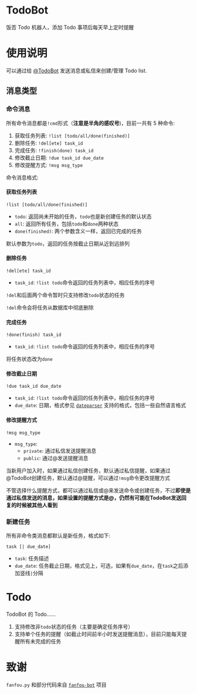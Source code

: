 # TodoBot

饭否 Todo 机器人，添加 Todo 事项后每天早上定时提醒

# 使用说明

可以通过给 [@TodoBot](http://fanfou.com/todobot) 发送消息或私信来创建/管理 Todo list.

## 消息类型

### 命令消息

所有命令消息都是`!cmd`形式（**注意是半角的感叹号**)，目前一共有 5 种命令:

1. 获取任务列表: `!list [todo/all/done(finished)]`
2. 删除任务: `!del[ete] task_id`
3. 完成任务: `!finish(done) task_id`
4. 修改截止日期: `!due task_id due_date`
5. 修改提醒方式: `!msg msg_type`

命令消息格式:

#### 获取任务列表

    !list [todo/all/done(finished)]

- `todo`: 返回尚未开始的任务，`todo`也是新创建任务的默认状态
- `all`: 返回所有任务，包括`todo`和`done`两种状态
- `done(finished)`: 两个参数含义一样，返回已完成的任务

默认参数为`todo`，返回的任务按截止日期从近到远排列

#### 删除任务

    !del[ete] task_id

- `task_id`: `!list todo`命令返回的任务列表中，相应任务的序号

`!del`和后面两个命令暂时只支持修改`todo`状态的任务

`!del`命令会将任务从数据库中彻底删除

#### 完成任务

    !done(finish) task_id

- `task_id`: `!list todo`命令返回的任务列表中，相应任务的序号

将任务状态改为`done`

#### 修改截止日期

    !due task_id due_date

- `task_id`: `!list todo`命令返回的任务列表中，相应任务的序号
- `due_date`: 日期，格式参见 [`dateparser`](https://github.com/scrapinghub/dateparser) 支持的格式，包括一些自然语言格式

#### 修改提醒方式

    !msg msg_type

- `msg_type`:
  - `private`: 通过私信发送提醒消息
  - `public`: 通过@发送提醒消息

当新用户加入时，如果通过私信创建任务，默认通过私信提醒，如果通过@TodoBot创建任务，默认通过@提醒，可以通过`!msg`命令更改提醒方式

不管选择什么提醒方式，都可以通过私信或@来发送命令或创建任务，不过**即使是通过私信发送的消息，如果设置的提醒方式是@，仍然有可能在TodoBot发送回复的时候被其他人看到**

### 新建任务

所有非命令类消息都默认是新任务，格式如下:

    task [| due_date]

- `task`: 任务描述
- `due_date`: 任务截止日期，格式见上，可选，如果有`due_date`，在`task`之后添加竖线`|`分隔

# Todo

TodoBot 的 Todo……

1. 支持修改非`todo`状态的任务（主要是确定任务序号）
2. 支持单个任务的提醒（如截止时间前半小时发送提醒消息），目前只能每天提醒所有未完成的任务

# 致谢

`fanfou.py` 和部分代码来自 [`fanfou-bot`](https://github.com/akgnah/fanfou-bot/blob/master/whale/view.py) 项目
